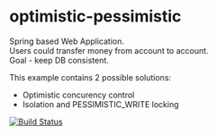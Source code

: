 optimistic-pessimistic
======================

Spring based Web Application.  
Users could transfer money from account to account.  
Goal - keep DB consistent.

This example contains 2 possible solutions:
* Optimistic concurency control
* Isolation and PESSIMISTIC_WRITE locking

[![Build Status](https://travis-ci.org/WonderBeat/optimistic-pessimistic.svg?branch=master)](https://travis-ci.org/WonderBeat/optimistic-pessimistic)
